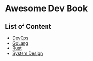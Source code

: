 # Awesome Dev Book


## List of Content

- [DevOps](./book/DevOps/INDEX.md)
- [GoLang](./book/GoLang/INDEX.md)
- [Rust](./book/Rust/INDEX.md)
- [System Design](./book/SystemDesign/INDEX.md)
